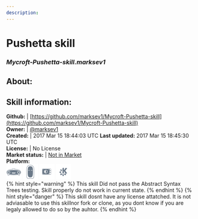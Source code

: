 ```yaml
--- 
description: 
---
```


# Pushetta skill  
### _Mycroft-Pushetta-skill.marksev1_  
## About:  


## Skill information:  
**Github:** | [https://github.com/marksev1/Mycroft-Pushetta-skill](https://github.com/marksev1/Mycroft-Pushetta-skill)  
**Owner:** | [@marksev1](https://github.com/marksev1)  
**Created:** | 2017 Mar 15 18:44:03 UTC  **Last updated:** 2017 Mar 15 18:45:30 UTC  
**License:** | No License  
**Market status:** | [Not in Market](https://market.mycroft.ai/skill/)  
**Platform:**  
 ![](../.gitbook/assets/mark-1-icon.png)  ![](../.gitbook/assets/mark-2-icon.png)  ![](../.gitbook/assets/picroft-icon.png)  ![](../.gitbook/assets/kde.png)   
{% hint style="warning" %}
This skill Did not pass the Abstract Syntax Trees testing. Skill properly do not work in current state.
{% endhint %}
{% hint style="danger" %}
This skill dosnt have any license attatched. It is not adviasable to use this skillnor fork or clone, as you dont know if you are legaly allowed to do so by the auhtor.
{% endhint %}
